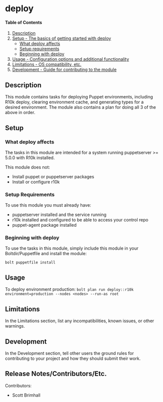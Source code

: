 # deploy

#### Table of Contents

1. [Description](#description)
2. [Setup - The basics of getting started with deploy](#setup)
    * [What deploy affects](#what-deploy-affects)
    * [Setup requirements](#setup-requirements)
    * [Beginning with deploy](#beginning-with-deploy)
3. [Usage - Configuration options and additional functionality](#usage)
4. [Limitations - OS compatibility, etc.](#limitations)
5. [Development - Guide for contributing to the module](#development)

## Description

This module contains tasks for deploying Puppet environments, including R10k deploy, clearing environment cache, and generating types for a desired environment.  The module also contains a plan for doing all 3 of the above in order.

## Setup

### What deploy affects

The tasks in this module are intended for a system running puppetserver >= 5.0.0 with R10k installed.

This module does not:

* Install puppet or puppetserver packages
* Install or configure r10k

### Setup Requirements

To use this module you must already have:

* puppetserver installed and the service running
* r10k installed and configured to be able to access your control repo
* puppet-agent package installed

### Beginning with deploy

To use the tasks in this module, simply include this module in your Boltdir/Puppetfile and install the module:
```
bolt puppetfile install
```

## Usage

To deploy environment production: `bolt plan run deploy::r10k environment=production --nodes <nodes> --run-as root`

## Limitations

In the Limitations section, list any incompatibilities, known issues, or other warnings.

## Development

In the Development section, tell other users the ground rules for contributing to your project and how they should submit their work.

## Release Notes/Contributors/Etc.

Contributors:
* Scott Brimhall
